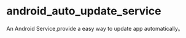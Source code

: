 android_auto_update_service
===========================

An Android Service,provide a easy way to update app automatically。
